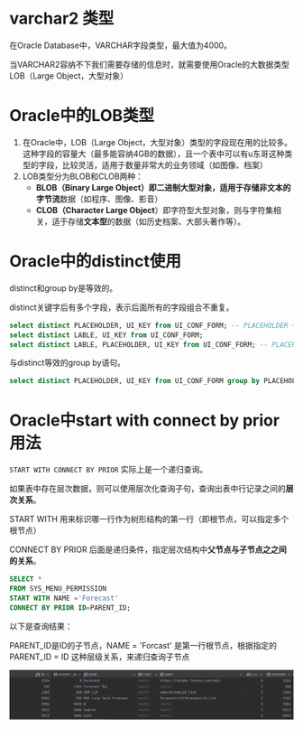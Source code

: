 # varchar2 类型

在Oracle Database中，VARCHAR字段类型，最大值为4000。

当VARCHAR2容纳不下我们需要存储的信息时，就需要使用Oracle的大数据类型LOB（Large Object，大型对象）



# Oracle中的LOB类型

1. 在Oracle中，LOB（Large Object，大型对象）类型的字段现在用的比较多。这种字段的容量大（最多能容纳4GB的数据），且一个表中可以有u东哥这种类型的字段，比较灵活，适用于数量非常大的业务领域（如图像、档案）
2. LOB类型分为BLOB和CLOB两种：
   * **BLOB（Binary Large Object）**即二进制大型对象，适用于存储非文本的**字节流**数据（如程序、图像、影音）
   * **CLOB（Character Large Object**）即字符型大型对象，则与字符集相关，适于存储**文本型**的数据（如历史档案、大部头著作等）。



# Oracle中的distinct使用

distinct和group by是等效的。

distinct关键字后有多个字段，表示后面所有的字段组合不重复。

```sql
select distinct PLACEHOLDER, UI_KEY from UI_CONF_FORM; -- PLACEHOLDER + UI_KEY不重复
select distinct LABLE, UI_KEY from UI_CONF_FORM;
select distinct LABLE, PLACEHOLDER, UI_KEY from UI_CONF_FORM; -- PLACEHOLDER + LABLE + UI_KEY不重复
```

与distinct等效的group by语句。

```sql
select distinct PLACEHOLDER, UI_KEY from UI_CONF_FORM group by PLACEHOLDER, UI_KEY; -- PLACEHOLDER + UI_KEY不重复
```



# Oracle中start with connect by prior用法

`START WITH CONNECT BY PRIOR` 实际上是一个递归查询。

如果表中存在层次数据，则可以使用层次化查询子句，查询出表中行记录之间的**层次关系**。



START WITH 用来标识哪一行作为树形结构的第一行（即根节点，可以指定多个根节点）

CONNECT BY PRIOR 后面是递归条件，指定层次结构中**父节点与子节点之之间的关系**。

```sql
SELECT *
FROM SYS_MENU_PERMISSION
START WITH NAME ='Forecast'
CONNECT BY PRIOR ID=PARENT_ID;
```



以下是查询结果：

PARENT_ID是ID的子节点，NAME = 'Forcast' 是第一行根节点，根据指定的 PARENT_ID = ID 这种层级关系，来递归查询子节点

![image-20210513105620321](Oracle零散笔记.assets/image-20210513105620321.png)